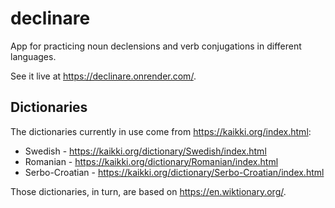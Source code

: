 # declinare
App for practicing noun declensions and verb conjugations in different languages.

See it live at <https://declinare.onrender.com/>.

## Dictionaries
The dictionaries currently in use come from <https://kaikki.org/index.html>:
* Swedish - <https://kaikki.org/dictionary/Swedish/index.html>
* Romanian - <https://kaikki.org/dictionary/Romanian/index.html>
* Serbo-Croatian - <https://kaikki.org/dictionary/Serbo-Croatian/index.html>

Those dictionaries, in turn, are based on <https://en.wiktionary.org/>.
